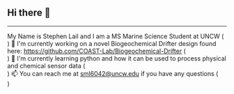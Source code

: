 ## Hi there 👋
--------------------------------------------------------------------
My Name is Stephen Lail and I am a MS Marine Science Student at UNCW  (<br>)
🔭 I'm currently working on a novel Biogeochemical Drifter design found here: https://github.com/COAST-Lab/Biogeochemical-Drifter  (<br>) 
🌱 I'm currently learning python and how it can be used to process physical and chemical sensor data   (<br>)
📫 You can reach me at sml6042@uncw.edu if you have any questions (<br>)
<!--
**Stephen-Lail/Stephen-Lail** is a ✨ _special_ ✨ repository because its `README.md` (this file) appears on your GitHub profile.

Here are some ideas to get you started:

- 🔭 I’m currently working on ...
- 🌱 I’m currently learning ...
- 👯 I’m looking to collaborate on ...
- 🤔 I’m looking for help with ...
- 💬 Ask me about ...
- 📫 How to reach me: ...
- 😄 Pronouns: ...
- ⚡ Fun fact: ...
-->
